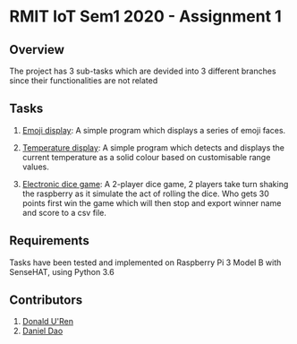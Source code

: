 # RMIT IoT Sem1 2020 - Assignment 1

## Overview
The project has 3 sub-tasks which are devided into 3 different branches since their functionalities are not related

## Tasks
1. [Emoji display](https://github.com/donald-uren/a1_iot/tree/emoji):
A simple program which displays a series of emoji faces.

2. [Temperature display](https://github.com/donald-uren/a1_iot/tree/temperature):
A simple program which detects and displays the current temperature as a solid colour based on customisable range values.

3. [Electronic dice game](https://github.com/donald-uren/a1_iot/tree/roll):
A 2-player dice game, 2 players take turn shaking the raspberry as it simulate the act of rolling the dice. Who gets 30 points first win the game which will then stop and export winner name and score to a csv file.

## Requirements
Tasks have been tested and implemented on Raspberry Pi 3 Model B with SenseHAT, using Python 3.6

## Contributors
1. [Donald U'Ren](https://github.com/donald-uren)
2. [Daniel Dao](https://github.com/DanDanDao)
